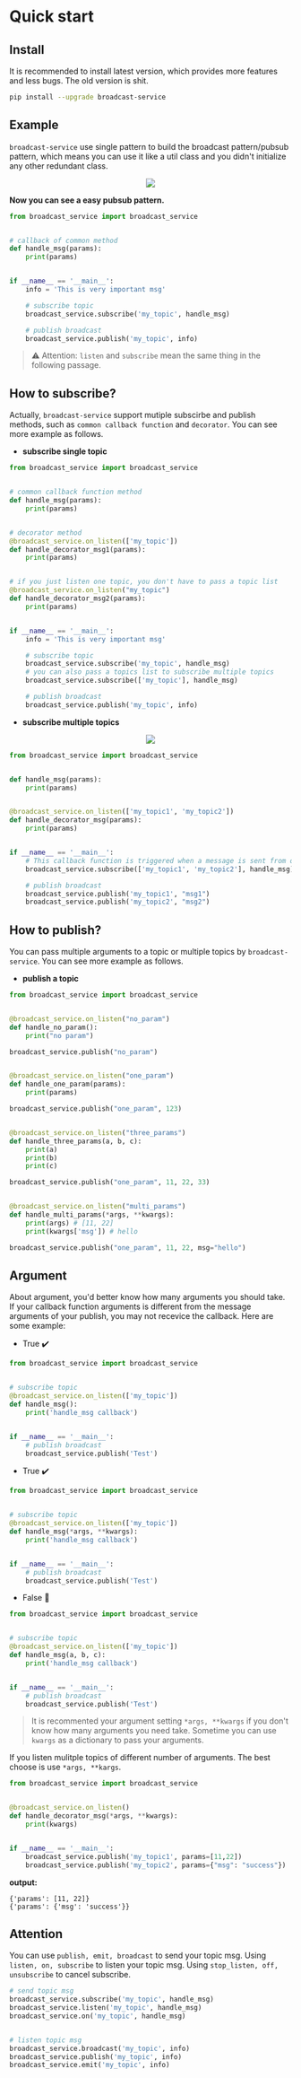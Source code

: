 # Quick start

## Install
It is recommended to install latest version, which provides more features and less bugs. The old version is shit.

```bash
pip install --upgrade broadcast-service
```

## Example
`broadcast-service` use single pattern to build the broadcast pattern/pubsub pattern, which means you can use it like a util class and you didn't initialize any other redundant class.

<p align='center'>
    <img src="https://zeeland-bucket.oss-cn-beijing.aliyuncs.com/typora_img/20230111230418.png"/>
</p>

**Now you can see a easy pubsub pattern.**
```python
from broadcast_service import broadcast_service


# callback of common method
def handle_msg(params):
    print(params)


if __name__ == '__main__':
    info = 'This is very important msg'

    # subscribe topic
    broadcast_service.subscribe('my_topic', handle_msg)

    # publish broadcast
    broadcast_service.publish('my_topic', info)

```

> :warning: Attention: `listen` and `subscribe` mean the same thing in the following passage.

## How to subscribe?
Actually, `broadcast-service` support mutiple subscirbe and publish methods, such as `common callback function` and `decorator`. You can see more example as follows.

- **subscribe single topic**

```python
from broadcast_service import broadcast_service


# common callback function method
def handle_msg(params):
    print(params)


# decorator method
@broadcast_service.on_listen(['my_topic'])
def handle_decorator_msg1(params):
    print(params)


# if you just listen one topic, you don't have to pass a topic list
@broadcast_service.on_listen("my_topic")
def handle_decorator_msg2(params):
    print(params)


if __name__ == '__main__':
    info = 'This is very important msg'

    # subscribe topic
    broadcast_service.subscribe('my_topic', handle_msg)
    # you can also pass a topics list to subscribe multiple topics
    broadcast_service.subscribe(['my_topic'], handle_msg)

    # publish broadcast
    broadcast_service.publish('my_topic', info)
```

- **subscribe multiple topics**

<p align='center'>
    <img src="https://zeeland-bucket.oss-cn-beijing.aliyuncs.com/typora_img/20230111230943.png"/>
</p>

```python
from broadcast_service import broadcast_service


def handle_msg(params):
    print(params)


@broadcast_service.on_listen(['my_topic1', 'my_topic2'])
def handle_decorator_msg(params):
    print(params)


if __name__ == '__main__':
    # This callback function is triggered when a message is sent from one of two topics subscribed to
    broadcast_service.subscribe(['my_topic1', 'my_topic2'], handle_msg)

    # publish broadcast
    broadcast_service.publish('my_topic1', "msg1")
    broadcast_service.publish('my_topic2', "msg2")
```

## How to publish?
You can pass multiple arguments to a topic or multiple topics by `broadcast-service`. You can see more example as follows.

- **publish a topic**

```python
from broadcast_service import broadcast_service


@broadcast_service.on_listen("no_param")
def handle_no_param():
    print("no param")

broadcast_service.publish("no_param")


@broadcast_service.on_listen("one_param")
def handle_one_param(params):
    print(params)

broadcast_service.publish("one_param", 123)


@broadcast_service.on_listen("three_params")
def handle_three_params(a, b, c):
    print(a)
    print(b)
    print(c)

broadcast_service.publish("one_param", 11, 22, 33)


@broadcast_service.on_listen("multi_params")
def handle_multi_params(*args, **kwargs):
    print(args) # [11, 22]
    print(kwargs['msg']) # hello

broadcast_service.publish("one_param", 11, 22, msg="hello")
```

## Argument
About argument, you'd better know how many arguments you should take. If your callback function arguments is different from the message arguments of your publish, you may not recevice the callback. Here are some example:

- True :heavy_check_mark:


```python
from broadcast_service import broadcast_service


# subscribe topic
@broadcast_service.on_listen(['my_topic'])
def handle_msg():
    print('handle_msg callback')


if __name__ == '__main__':
    # publish broadcast
    broadcast_service.publish('Test')
```
- True :heavy_check_mark:

```python
from broadcast_service import broadcast_service


# subscribe topic
@broadcast_service.on_listen(['my_topic'])
def handle_msg(*args, **kwargs):
    print('handle_msg callback')


if __name__ == '__main__':
    # publish broadcast
    broadcast_service.publish('Test')
```

- False :no_entry_sign:

```python
from broadcast_service import broadcast_service


# subscribe topic
@broadcast_service.on_listen(['my_topic'])
def handle_msg(a, b, c):
    print('handle_msg callback')


if __name__ == '__main__':
    # publish broadcast
    broadcast_service.publish('Test')
```
> It is recommented your argument setting `*args, **kwargs` if you don't know how many arguments you need take. Sometime you can use `kwargs` as a dictionary to pass your arguments.

If you listen mulitple topics of different number of arguments. The best choose is use `*args, **kargs`.

```python
from broadcast_service import broadcast_service


@broadcast_service.on_listen()
def handle_decorator_msg(*args, **kwargs):
    print(kwargs)


if __name__ == '__main__':
    broadcast_service.publish('my_topic1', params=[11,22])
    broadcast_service.publish('my_topic2', params={"msg": "success"})
```

**output:**

```text
{'params': [11, 22]}
{'params': {'msg': 'success'}}
```

## Attention
You can use `publish, emit, broadcast` to send your topic msg. Using `listen, on, subscribe` to listen your topic msg. Using `stop_listen, off, unsubscribe` to cancel subscribe.


```python
# send topic msg
broadcast_service.subscribe('my_topic', handle_msg)
broadcast_service.listen('my_topic', handle_msg)
broadcast_service.on('my_topic', handle_msg)


# listen topic msg
broadcast_service.broadcast('my_topic', info)
broadcast_service.publish('my_topic', info)
broadcast_service.emit('my_topic', info)
```
